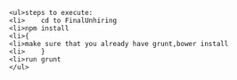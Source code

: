 				<ul>steps to execute:
				<li>	cd to FinalUnhiring
				<li>npm install
				<li>{
				<li>make sure that you already have grunt,bower install
				<li>	}
				<li>run grunt
				</ul>
